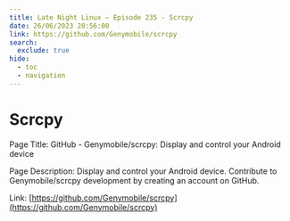 ```yaml
---
title: Late Night Linux – Episode 235 - Scrcpy
date: 26/06/2023 20:56:00
link: https://github.com/Genymobile/scrcpy
search:
  exclude: true
hide:
  - toc
  - navigation
---
```


# Scrcpy

Page Title: GitHub - Genymobile/scrcpy: Display and control your Android device

Page Description: Display and control your Android device. Contribute to Genymobile/scrcpy development by creating an account on GitHub. 

Link: [https://github.com/Genymobile/scrcpy](https://github.com/Genymobile/scrcpy)